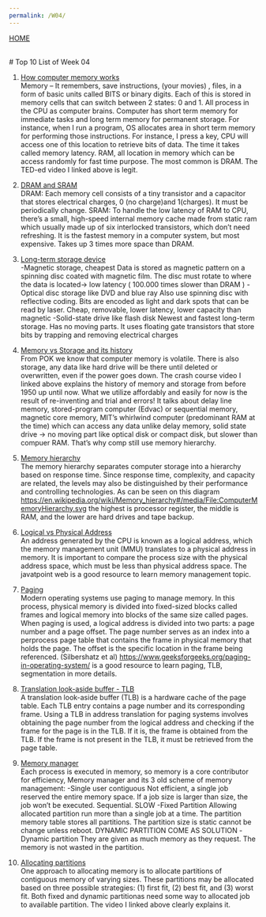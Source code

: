 ```yaml
---
permalink: /W04/
---
```

[HOME](../)

<br>
# Top 10 List of Week 04

1. [How computer memory works](https://www.youtube.com/watch?v=p3q5zWCw8J4)<br>
Memory – It remembers, save instructions, (your movies) , files, in a form of basic units called BITS or binary digits. Each of this is stored in memory cells that can switch between 2 states: 0 and 1. All process in the CPU as computer brains. Computer has short term memory for immediate tasks and long term memory for permanent storage. For instance, when I run a program, OS allocates area in short term memory for performing those instructions.   For instance, I press a key, CPU will access one of this location to retrieve bits of data. The time it takes called memory latency.
RAM, all location in memory which can be access randomly for fast time purpose. The most common is DRAM. The TED-ed video I linked above is legit.

2. [DRAM and SRAM](https://www.youtube.com/watch?v=p3q5zWCw8J4)<br>
DRAM: Each memory cell consists of a tiny transistor and a capacitor that stores electrical charges, 0 (no charge)and 1(charges). It must be periodically change.
SRAM: To handle the low latency of RAM to CPU, there’s a small, high-speed internal memory cache made from static ram which usually made up of six interlocked transistors, which don’t need refreshing. It is the fastest memory in a computer system, but most expensive. Takes up 3 times more space than DRAM.

3. [Long-term storage device](https://www.youtube.com/watch?v=p3q5zWCw8J4)<br>
-Magnetic storage, cheapest
Data is stored as magnetic pattern on a spinning disc coated with magnetic film. The disc must rotate to where the data is located-> low latency ( 100.000 times slower than DRAM )
-Optical disc storage like DVD and blue ray
Also use spinning disc with reflective coding. Bits are encoded as light and dark spots that can be read by laser. Cheap, removable, lower latency, lower capacity than magnetic
-Solid-state drive like flash disk
Newest and fastest long-term storage. Has no moving parts. It uses floating gate transistors that store bits by trapping and removing electrical charges

4. [Memory vs Storage and its history](https://www.youtube.com/watch?v=TQCr9RV7twk)<br>
From POK we know that computer memory is volatile. There is also storage, any data like hard drive will be there until deleted or overwritten, even if the power goes down. 
The crash course video I linked above explains the history of memory and storage from before 1950 up until now. What we utilize affordably and easily for now is the result of re-inventing and trial and errors! It talks about delay line memory, stored-program computer (Edvac) or sequential memory, magnetic core memory, MIT’s whirlwind computer (predominant RAM at the time) which can access any data unlike delay memory, solid state drive -> no moving part like optical disk or compact disk, but slower than compuer RAM. That’s why comp still use memory hierarchy.

5. [Memory hierarchy ](https://en.wikipedia.org/wiki/Memory_hierarchy)<br>
The memory hierarchy separates computer storage into a hierarchy based on response time. Since response time, complexity, and capacity are related, the levels may also be distinguished by their performance and controlling technologies.
As can be seen on this diagram https://en.wikipedia.org/wiki/Memory_hierarchy#/media/File:ComputerMemoryHierarchy.svg the highest is processor register, the middle is RAM, and the lower are hard drives and tape backup.

6. [Logical vs Physical Address](https://www.javatpoint.com/os-physical-and-logical-address-space)<br>
An address generated by the CPU is known as a logical address, which the memory management unit (MMU) translates to a physical address in memory.  It is important to compare the process size with the physical address space, which must be less than physical address space. The javatpoint web is a good resource to learn memory management topic.

7. [Paging](https://www.geeksforgeeks.org/paging-in-operating-system/)<br>
Modern operating systems use paging to manage memory. In this process, physical memory is divided into fixed-sized blocks called frames and logical memory into blocks of the same size called pages. When paging is used, a logical address is divided into two parts: a page number and a page offset. The page number serves as an index into a perprocess page table that contains the frame in physical memory that holds the page. The offset is the specific location in the frame being referenced. (Silbershatz et al)
https://www.geeksforgeeks.org/paging-in-operating-system/ is a good resource to learn paging, TLB, segmentation in more details.

8. [Translation look-aside buffer - TLB](https://www.cs.uic.edu/~jbell/CourseNotes/OperatingSystems/)<br>
A translation look-aside buffer (TLB) is a hardware cache of the page table. Each TLB entry contains a page number and its corresponding frame.
Using a TLB in address translation for paging systems involves obtaining the page number from the logical address and checking if the frame for the page is in the TLB. If it is, the frame is obtained from the TLB. If the frame is not present in the TLB, it must be retrieved from the page table.

9. [Memory manager](https://www.youtube.com/watch?v=qdkxXygc3rE)<br>
Each process is executed in memory, so memory is a core contributor for efficiency, 
Memory manager and its 3 old scheme of memory management:
-Single user contiguous
Not efficient, a single job reserved the entire memory space. If a job size is larger than size, the job won’t be executed. Sequential. SLOW
-Fixed Partition
Allowing allocated partition run more than a single job at a time. The partition memory table stores all partitions. The partition size is static cannot be change unless reboot.
DYNAMIC PARTITION COME AS SOLUTION
-Dynamic partition
They are given as much memory as they request. The memory is not wasted in the partition.

10. [Allocating partitions](https://www.youtube.com/watch?v=qdkxXygc3rE)<br>
One approach to allocating memory is to allocate partitions of contiguous memory of varying sizes. These partitions may be allocated based on three possible strategies: (1) first fit, (2) best fit, and (3) worst fit. Both fixed and dynamic partitionas need some way to allocated job to available partition. The video I linked above clearly explains it.
